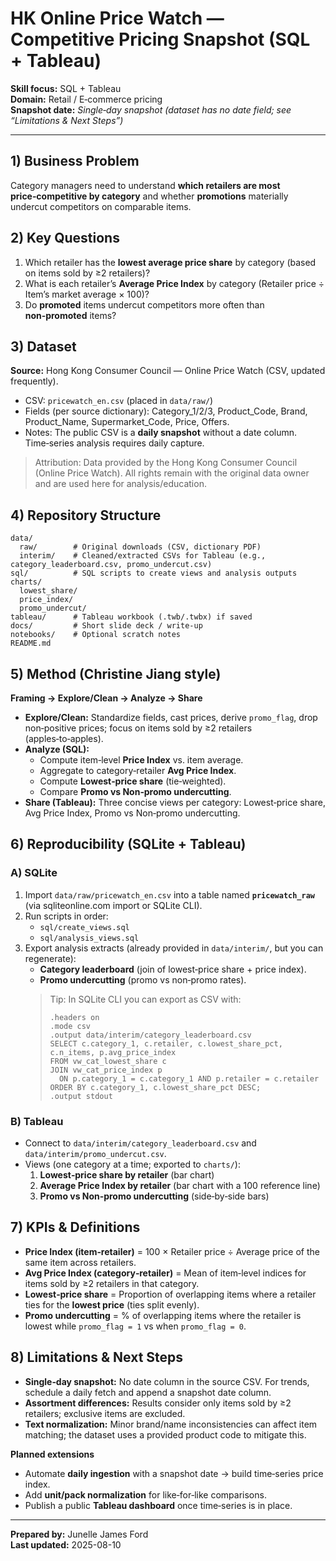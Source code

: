 # HK Online Price Watch — Competitive Pricing Snapshot (SQL + Tableau)

**Skill focus:** SQL + Tableau  
**Domain:** Retail / E‑commerce pricing  
**Snapshot date:** *Single‑day snapshot (dataset has no date field; see “Limitations & Next Steps”)*

---

## 1) Business Problem
Category managers need to understand **which retailers are most price‑competitive by category** and whether **promotions** materially undercut competitors on comparable items.

## 2) Key Questions
1. Which retailer has the **lowest average price share** by category (based on items sold by ≥2 retailers)?  
2. What is each retailer’s **Average Price Index** by category (Retailer price ÷ Item’s market average × 100)?  
3. Do **promoted** items undercut competitors more often than **non‑promoted** items?

## 3) Dataset
**Source:** Hong Kong Consumer Council — Online Price Watch (CSV, updated frequently).  
- CSV: `pricewatch_en.csv` (placed in `data/raw/`)  
- Fields (per source dictionary): Category_1/2/3, Product_Code, Brand, Product_Name, Supermarket_Code, Price, Offers.  
- Notes: The public CSV is a **daily snapshot** without a date column. Time‑series analysis requires daily capture.

> Attribution: Data provided by the Hong Kong Consumer Council (Online Price Watch). All rights remain with the original data owner and are used here for analysis/education.

## 4) Repository Structure
```
data/
  raw/        # Original downloads (CSV, dictionary PDF)
  interim/    # Cleaned/extracted CSVs for Tableau (e.g., category_leaderboard.csv, promo_undercut.csv)
sql/          # SQL scripts to create views and analysis outputs
charts/
  lowest_share/
  price_index/
  promo_undercut/
tableau/      # Tableau workbook (.twb/.twbx) if saved
docs/         # Short slide deck / write-up
notebooks/    # Optional scratch notes
README.md
```

## 5) Method (Christine Jiang style)
**Framing → Explore/Clean → Analyze → Share**
- **Explore/Clean:** Standardize fields, cast prices, derive `promo_flag`, drop non‑positive prices; focus on items sold by ≥2 retailers (apples‑to‑apples).  
- **Analyze (SQL):**  
  - Compute item‑level **Price Index** vs. item average.  
  - Aggregate to category‑retailer **Avg Price Index**.  
  - Compute **Lowest‑price share** (tie‑weighted).  
  - Compare **Promo vs Non‑promo undercutting**.
- **Share (Tableau):** Three concise views per category: Lowest‑price share, Avg Price Index, Promo vs Non‑promo undercutting.

## 6) Reproducibility (SQLite + Tableau)
### A) SQLite
1. Import `data/raw/pricewatch_en.csv` into a table named **`pricewatch_raw`** (via sqliteonline.com import or SQLite CLI).  
2. Run scripts in order:
   - `sql/create_views.sql`
   - `sql/analysis_views.sql`
3. Export analysis extracts (already provided in `data/interim/`, but you can regenerate):
   - **Category leaderboard** (join of lowest‑price share + price index).  
   - **Promo undercutting** (promo vs non‑promo rates).
   > Tip: In SQLite CLI you can export as CSV with:
   > ```
   > .headers on
   > .mode csv
   > .output data/interim/category_leaderboard.csv
   > SELECT c.category_1, c.retailer, c.lowest_share_pct, c.n_items, p.avg_price_index
   > FROM vw_cat_lowest_share c
   > JOIN vw_cat_price_index p
   >   ON p.category_1 = c.category_1 AND p.retailer = c.retailer
   > ORDER BY c.category_1, c.lowest_share_pct DESC;
   > .output stdout
   > ```

### B) Tableau
- Connect to `data/interim/category_leaderboard.csv` and `data/interim/promo_undercut.csv`.  
- Views (one category at a time; exported to `charts/`):
  1. **Lowest‑price share by retailer** (bar chart)  
  2. **Average Price Index by retailer** (bar chart with a 100 reference line)  
  3. **Promo vs Non‑promo undercutting** (side‑by‑side bars)

## 7) KPIs & Definitions
- **Price Index (item‑retailer)** = 100 × Retailer price ÷ Average price of the same item across retailers.  
- **Avg Price Index (category‑retailer)** = Mean of item‑level indices for items sold by ≥2 retailers in that category.  
- **Lowest‑price share** = Proportion of overlapping items where a retailer ties for the **lowest price** (ties split evenly).  
- **Promo undercutting** = % of overlapping items where the retailer is lowest while `promo_flag = 1` vs when `promo_flag = 0`.

## 8) Limitations & Next Steps
- **Single‑day snapshot:** No date column in the source CSV. For trends, schedule a daily fetch and append a snapshot date column.  
- **Assortment differences:** Results consider only items sold by ≥2 retailers; exclusive items are excluded.  
- **Text normalization:** Minor brand/name inconsistencies can affect item matching; the dataset uses a provided product code to mitigate this.

**Planned extensions**
- Automate **daily ingestion** with a snapshot date → build time‑series price index.  
- Add **unit/pack normalization** for like‑for‑like comparisons.  
- Publish a public **Tableau dashboard** once time‑series is in place.

---

**Prepared by:** Junelle James Ford  
**Last updated:** 2025-08-10